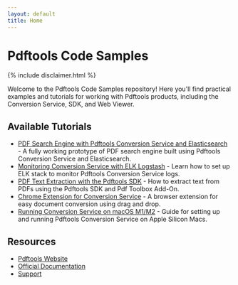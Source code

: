 ```yaml
---
layout: default
title: Home
---
```


# Pdftools Code Samples

{% include disclaimer.html %}

Welcome to the Pdftools Code Samples repository! Here you'll find practical examples and tutorials for working with Pdftools products, including the Conversion Service, SDK, and Web Viewer.

## Available Tutorials

- [PDF Search Engine with Pdftools Conversion Service and Elasticsearch](tutorials/pdf-search-engine.html) - A fully working prototype of PDF search engine built using Pdftools Conversion Service and Elasticsearch.
- [Monitoring Conversion Service with ELK Logstash](tutorials/elk-logstash-monitoring.html) - Learn how to set up ELK stack to monitor Pdftools Conversion Service logs.
- [PDF Text Extraction with the Pdftools SDK](tutorials/extract-text-from-pdf.html) - How to extract text from PDFs using the Pdftools SDK and Pdf Toolbox Add-On.
- [Chrome Extension for Conversion Service](tutorials/convsrv-chrome-extension.html) - A browser extension for easy document conversion using drag and drop.
- [Running Conversion Service on macOS M1/M2](tutorials/convsrv-mac-osx-m1-docker.html) - Guide for setting up and running Pdftools Conversion Service on Apple Silicon Macs.

## Resources

- [Pdftools Website](https://www.pdf-tools.com)
- [Official Documentation](https://www.pdf-tools.com/docs/)
- [Support](https://www.pdf-tools.com/contact/)
